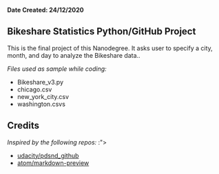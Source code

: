
__Date Created: 24/12/2020__

<h2>
	Bikeshare Statistics Python/GitHub Project
</h2>

This is the final project of this Nanodegree. It asks user to specify a city, month, and day to analyze the Bikeshare data..


_Files used as sample while coding:_ 

* Bikeshare_v3.py
* chicago.csv
* new_york_city.csv
* washington.csvs

<h2>
	Credits
</h2>

_Inspired by the following repos:_ :">

* [udacity/pdsnd_github][1]
* [atom/markdown-preview][2]

[1]: https://github.com/udacity/pdsnd_github
[2]: https://github.com/atom/markdown-preview

